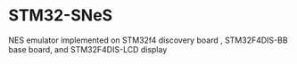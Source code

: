 # STM32-SNeS
NES emulator implemented on STM32f4 discovery board ,  STM32F4DIS-BB base board, and STM32F4DIS-LCD display
